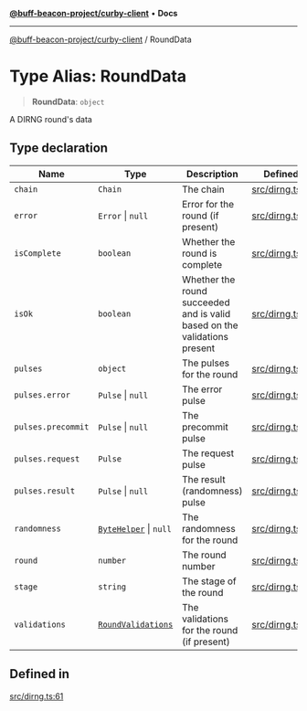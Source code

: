 [**@buff-beacon-project/curby-client**](../index.md) • **Docs**

***

[@buff-beacon-project/curby-client](../index.md) / RoundData

# Type Alias: RoundData

> **RoundData**: `object`

A DIRNG round's data

## Type declaration

| Name | Type | Description | Defined in |
| ------ | ------ | ------ | ------ |
| `chain` | `Chain` | The chain | [src/dirng.ts:73](https://github.com/buff-beacon-project/curby-js-client/blob/95397f5e9fcc8ad57ef410c54473862e0b83bc59/src/dirng.ts#L73) |
| `error` | `Error` \| `null` | Error for the round (if present) | [src/dirng.ts:102](https://github.com/buff-beacon-project/curby-js-client/blob/95397f5e9fcc8ad57ef410c54473862e0b83bc59/src/dirng.ts#L102) |
| `isComplete` | `boolean` | Whether the round is complete | [src/dirng.ts:106](https://github.com/buff-beacon-project/curby-js-client/blob/95397f5e9fcc8ad57ef410c54473862e0b83bc59/src/dirng.ts#L106) |
| `isOk` | `boolean` | Whether the round succeeded and is valid based on the validations present | [src/dirng.ts:110](https://github.com/buff-beacon-project/curby-js-client/blob/95397f5e9fcc8ad57ef410c54473862e0b83bc59/src/dirng.ts#L110) |
| `pulses` | `object` | The pulses for the round | [src/dirng.ts:77](https://github.com/buff-beacon-project/curby-js-client/blob/95397f5e9fcc8ad57ef410c54473862e0b83bc59/src/dirng.ts#L77) |
| `pulses.error` | `Pulse` \| `null` | The error pulse | [src/dirng.ts:93](https://github.com/buff-beacon-project/curby-js-client/blob/95397f5e9fcc8ad57ef410c54473862e0b83bc59/src/dirng.ts#L93) |
| `pulses.precommit` | `Pulse` \| `null` | The precommit pulse | [src/dirng.ts:89](https://github.com/buff-beacon-project/curby-js-client/blob/95397f5e9fcc8ad57ef410c54473862e0b83bc59/src/dirng.ts#L89) |
| `pulses.request` | `Pulse` | The request pulse | [src/dirng.ts:85](https://github.com/buff-beacon-project/curby-js-client/blob/95397f5e9fcc8ad57ef410c54473862e0b83bc59/src/dirng.ts#L85) |
| `pulses.result` | `Pulse` \| `null` | The result (randomness) pulse | [src/dirng.ts:81](https://github.com/buff-beacon-project/curby-js-client/blob/95397f5e9fcc8ad57ef410c54473862e0b83bc59/src/dirng.ts#L81) |
| `randomness` | [`ByteHelper`](../interfaces/ByteHelper.md) \| `null` | The randomness for the round | [src/dirng.ts:69](https://github.com/buff-beacon-project/curby-js-client/blob/95397f5e9fcc8ad57ef410c54473862e0b83bc59/src/dirng.ts#L69) |
| `round` | `number` | The round number | [src/dirng.ts:65](https://github.com/buff-beacon-project/curby-js-client/blob/95397f5e9fcc8ad57ef410c54473862e0b83bc59/src/dirng.ts#L65) |
| `stage` | `string` | The stage of the round | [src/dirng.ts:114](https://github.com/buff-beacon-project/curby-js-client/blob/95397f5e9fcc8ad57ef410c54473862e0b83bc59/src/dirng.ts#L114) |
| `validations` | [`RoundValidations`](RoundValidations.md) | The validations for the round (if present) | [src/dirng.ts:98](https://github.com/buff-beacon-project/curby-js-client/blob/95397f5e9fcc8ad57ef410c54473862e0b83bc59/src/dirng.ts#L98) |

## Defined in

[src/dirng.ts:61](https://github.com/buff-beacon-project/curby-js-client/blob/95397f5e9fcc8ad57ef410c54473862e0b83bc59/src/dirng.ts#L61)
